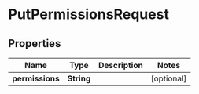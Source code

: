 
# PutPermissionsRequest

## Properties
Name | Type | Description | Notes
------------ | ------------- | ------------- | -------------
**permissions** | **String** |  |  [optional]



